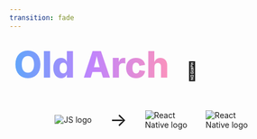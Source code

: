 ```yaml
---
transition: fade
---
```


<div
  v-motion
  :initial="{ x: -80 }"
  :enter="{ x: 0 }"
  :click-3="{ x: 80 }"
  :leave="{ x: 1000 }"
  style="font-size: 4rem; font-weight: 800; padding: 0.5rem; display: inline-block; line-height: 1.2;"
>
  <span style="background: linear-gradient(to right, rgb(96, 165, 250), rgb(192, 132, 252), rgb(251, 146, 188)); -webkit-background-clip: text; -webkit-text-fill-color: transparent; background-clip: text;">Old Arch</span> 
  <span style="font-size: 2rem; margin-left: 1rem;">🐌</span>
</div>

<!--

-->

<div style="display: flex; flex-direction: row; align-items: center; justify-content: center; gap: 2rem; margin-top: 2rem;">
  <img v-click src="/assets/js.webp" alt="JS logo" style="max-width: 15%; height: auto; object-fit: contain;" />
    <div style="font-size: 2rem;">→</div>

  <img v-click src="/assets/kotlin.png" alt="React Native logo" style="max-width: 15%; height: auto; object-fit: contain;" />
  <img v-click src="/assets/swift.png" alt="React Native logo" style="max-width: 15%; height: auto; object-fit: contain;" />
</div>

<!--
With the old architecture, you have two threads that are running. There is the JS thread and this where all our app logic runs, we write our code etc. and the native world. Whether the UI/native thread runs.
 Since these two things run in different languages, we need a way to communicate between them. And in the old architecture, this is done via a bridge.
-->
